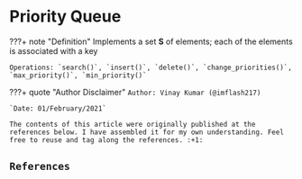 # Priority Queue

???+ note "Definition"
    Implements a set **S** of elements; each of the elements is associated with a key

    Operations: `search()`, `insert()`, `delete()`, `change_priorities()`, `max_priority()`, `min_priority()`


<!-- ############################################################################################################ -->
???+ quote "Author Disclaimer"
    `Author: Vinay Kumar (@imflash217)`

    `Date: 01/February/2021`

    The contents of this article were originally published at the references below. I have assembled it for my own understanding. Feel free to reuse and tag along the references. :+1:

## `References`
[^1]:
<!-- ############################################################################################################ -->